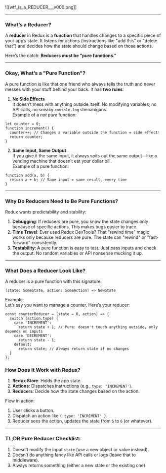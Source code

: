 ![[wtf_is_a_REDUCER___v000.png]]

---
### **What’s a Reducer?**

A **reducer** in Redux is a **function** that handles changes to a specific piece of your app’s state. It listens for actions (instructions like "add this" or "delete that") and decides how the state should change based on those actions.

Here’s the catch: **Reducers must be "pure functions."**

---
### **Okay, What’s a "Pure Function"?**

A pure function is like that one friend who always tells the truth and never messes with your stuff behind your back. It has **two rules**:

1. **No Side Effects**  
    It doesn’t mess with anything outside itself. No modifying variables, no API calls, no sneaky `console.log` shenanigans.  
    Example of a _not pure_ function:


```TSX:
let counter = 0;
function increment() {
  counter++; // Changes a variable outside the function = side effect!
  return counter;
}
```


2. **Same Input, Same Output**  
	If you give it the same input, it always spits out the same output—like a vending machine that doesn’t eat your dollar bill.  
	Example of a pure function:

```TSX:
function add(a, b) {
  return a + b; // Same input = same result, every time
}
```

---
### **Why Do Reducers Need to Be Pure Functions?**

Redux wants predictability and stability:

1. **Debugging**: If reducers are pure, you know the state changes only because of specific actions. This makes bugs easier to trace.
2. **Time Travel**: Ever used Redux DevTools? That "rewind time" magic works only because reducers are pure. The state can "rewind" or "fast-forward" consistently.
3. **Testability**: A pure function is easy to test. Just pass inputs and check the output. No random variables or API nonsense mucking it up.

---

### **What Does a Reducer Look Like?**

A reducer is a pure function with this signature:

```TSX:
(state: SomeState, action: SomeAction) => NewState
```

Example:  
Let’s say you want to manage a counter. Here’s your reducer:

```TSX:
const counterReducer = (state = 0, action) => {
  switch (action.type) {
    case 'INCREMENT':
      return state + 1; // Pure: doesn't touch anything outside, only depends on inputs
    case 'DECREMENT':
      return state - 1;
    default:
      return state; // Always return state if no changes
  }
};
```

### **How Does It Work with Redux?**

1. **Redux Store**: Holds the app state.
2. **Actions**: Dispatches instructions (e.g., `type: 'INCREMENT'`).
3. **Reducers**: Decide how the state changes based on the action.

Flow in action:

1. User clicks a button.
2. Dispatch an action like `{ type: 'INCREMENT' }`.
3. Reducer sees the action, updates the state from `5` to `6` (or whatever).

---

### **TL;DR Pure Reducer Checklist:**

1. Doesn’t modify the input `state` (use a new object or value instead).
2. Doesn’t do anything fancy like API calls or logs (leave that to middleware).
3. Always returns something (either a new state or the existing one).
